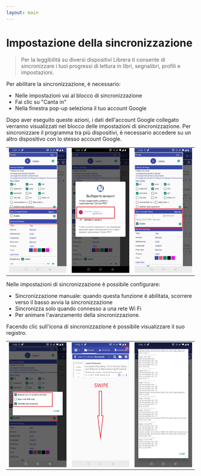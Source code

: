```yaml
---
layout: main
---
```


# Impostazione della sincronizzazione


> Per la leggibilità su diversi dispositivi Librera ti consente di sincronizzare i tuoi progressi di lettura in libri, segnalibri, profili e impostazioni.

Per abilitare la sincronizzazione, è necessario:

* Nelle impostazioni vai al blocco di sincronizzazione
* Fai clic su &quot;Canta in&quot;
* Nella finestra pop-up seleziona il tuo account Google
 
Dopo aver eseguito queste azioni, i dati dell'account Google collegato verranno visualizzati nel blocco delle impostazioni di sincronizzazione. Per sincronizzare il programma tra più dispositivi, è necessario accedere su un altro dispositivo con lo stesso account Google.

||||
|-|-|-|
|![](1.jpg)|![](2.jpg)|![](3.jpg)|

Nelle impostazioni di sincronizzazione è possibile configurare:

* Sincronizzazione manuale: quando questa funzione è abilitata, scorrere verso il basso avvia la sincronizzazione
* Sincronizza solo quando connesso a una rete Wi Fi
* Per animare l'avanzamento della sincronizzazione.

Facendo clic sull'icona di sincronizzazione è possibile visualizzare il suo registro.

||||
|-|-|-|
|![](32.jpg)|![](41.jpg)|![](42.jpg)|
